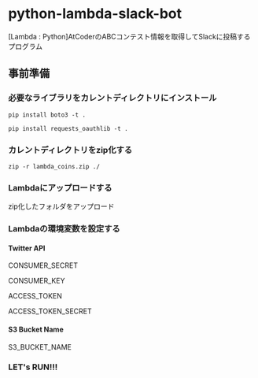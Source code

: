# python-lambda-slack-bot
[Lambda : Python]AtCoderのABCコンテスト情報を取得してSlackに投稿するプログラム

## 事前準備
### 必要なライブラリをカレントディレクトリにインストール
`pip install boto3 -t .`

`pip install requests_oauthlib -t .`

### カレントディレクトリをzip化する
`zip -r lambda_coins.zip ./`

### Lambdaにアップロードする
zip化したフォルダをアップロード

### Lambdaの環境変数を設定する
#### Twitter API
CONSUMER_SECRET

CONSUMER_KEY

ACCESS_TOKEN

ACCESS_TOKEN_SECRET
#### S3 Bucket Name
S3_BUCKET_NAME

### LET's RUN!!!